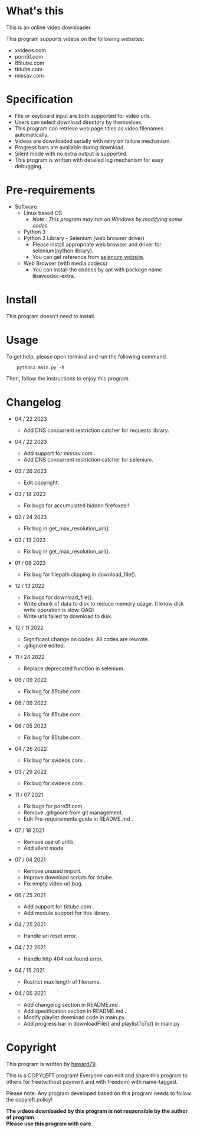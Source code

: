 # What's this
This is an online video downloader.

This program supports videos on the following websites:
- xvideos.com
- porn5f.com
- 85tube.com
- tktube.com
- missav.com

# Specification
- File or keyboard input are both supported for video urls.
- Users can select download directory by themselves.
- This program can retrieve web page titles as video filenames automatically.
- Videos are downloaded serially with retry on failure mechanism.
- Progress bars are available during download.
- Silent mode with no extra output is supported.
- This program is written with detailed log mechanism for easy debugging.

# Pre-requirements
- Software
  - Linux based OS
    - *Note : This program may run on Windows by modifying some codes.*
  - Python 3
  - Python 3 Library - Selenium (web browser driver)
    - Please install appropriate web browser and driver for selenium(python library).
    - You can get reference from [selenium website](https://pypi.org/project/selenium/).
  - Web Browser (with media codecs)
    - You can install the codecs by apt with package name libavcodec-extra.

# Install
This program doesn't need to install.

# Usage
To get help, please open terminal and run the following command.
```
    python3 main.py -h
```

Then, follow the instructions to enjoy this program.

# Changelog
- 04 / 22 2023
  - Add DNS concurrent restriction catcher for requests library.

- 04 / 22 2023
  - Add support for missav.com .
  - Add DNS concurrent restriction catcher for selenium.

- 03 / 26 2023
  - Edit copyright.

- 03 / 18 2023
  - Fix bugs for accumulated hidden firefoxes!!

- 02 / 24 2023
  - Fix bug in get_max_resolution_url().

- 02 / 13 2023
  - Fix bug in get_max_resolution_url().

- 01 / 08 2023
  - Fix bug for filepath clipping in download_file().

- 12 / 13 2022
  - Fix bugs for download_file().
  - Write chunk of data to disk to reduce memory usage. (I know disk write operation is slow. QAQ)
  - Write urls failed to download to disk.

- 12 / 11 2022
  - Significant change on codes. All codes are rewrote.
  - .gitignore edited.

- 11 / 24 2022
  - Replace deprecated function in selenium.

- 06 / 09 2022
  - Fix bug for 85tube.com .

- 06 / 09 2022
  - Fix bug for 85tube.com .

- 06 / 05 2022
  - Fix bug for 85tube.com .

- 04 / 26 2022
  - Fix bug for xvideos.com .

- 03 / 29 2022
  - Fix bug for xvideos.com .

- 11 / 07 2021
  - Fix bugs for porn5f.com .
  - Remove .gitignore from git management.
  - Edit Pre-requirements guide in README.md .

- 07 / 18 2021
  - Remove use of urllib.
  - Add silent mode.

- 07 / 04 2021
  - Remove unused import.
  - Improve download scripts for tktube.
  - Fix empty video url bug.

- 06 / 25 2021
  - Add support for tktube.com .
  - Add module support for this library.

- 04 / 25 2021
  - Handle url reset error.

- 04 / 22 2021
  - Handle http 404 not found error.

- 04 / 15 2021
  - Restrict max length of filename.

- 04 / 05 2021
  - Add changelog section in README.md .
  - Add specification section in README.md .
  - Modify playlist download code in main.py .
  - Add progress bar in downloadFile() and playlistToTs() in main.py .

# Copyright
This program is written by [haward79](https://www.haward79.tw/).

This is a COPYLEFT program!
Everyone can edit and share this program to others for free(without payment and with freedom) with name-tagged.

Please note: Any program developed based on this program needs to follow the copyleft policy!

**The videos downloaded by this program is not responsible by the author of program.  
Please use this program with care.**
